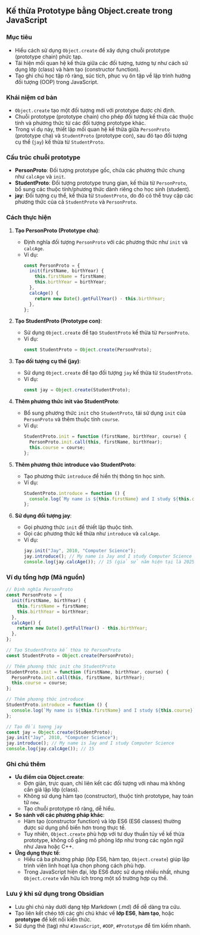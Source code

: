 ## Kế thừa Prototype bằng Object.create trong JavaScript

### Mục tiêu

- Hiểu cách sử dụng `Object.create` để xây dựng chuỗi prototype (prototype chain) phức tạp.
- Tái hiện mối quan hệ kế thừa giữa các đối tượng, tương tự như cách sử dụng lớp (class) và hàm tạo (constructor function).
- Tạo ghi chú học tập rõ ràng, súc tích, phục vụ ôn tập về lập trình hướng đối tượng (OOP) trong JavaScript.

### Khái niệm cơ bản

- `Object.create` tạo một đối tượng mới với prototype được chỉ định.
- Chuỗi prototype (prototype chain) cho phép đối tượng kế thừa các thuộc tính và phương thức từ các đối tượng prototype khác.
- Trong ví dụ này, thiết lập mối quan hệ kế thừa giữa `PersonProto` (prototype cha) và `StudentProto` (prototype con), sau đó tạo đối tượng cụ thể (`jay`) kế thừa từ `StudentProto`.

### Cấu trúc chuỗi prototype

- **PersonProto**: Đối tượng prototype gốc, chứa các phương thức chung như `calcAge` và `init`.
- **StudentProto**: Đối tượng prototype trung gian, kế thừa từ `PersonProto`, bổ sung các thuộc tính/phương thức dành riêng cho học sinh (student).
- **jay**: Đối tượng cụ thể, kế thừa từ `StudentProto`, do đó có thể truy cập các phương thức của cả `StudentProto` và `PersonProto`.

### Cách thực hiện

1. **Tạo PersonProto (Prototype cha)**:

   - Định nghĩa đối tượng `PersonProto` với các phương thức như `init` và `calcAge`.
   - Ví dụ:
     ```javascript
     const PersonProto = {
       init(firstName, birthYear) {
         this.firstName = firstName;
         this.birthYear = birthYear;
       },
       calcAge() {
         return new Date().getFullYear() - this.birthYear;
       },
     };
     ```

2. **Tạo StudentProto (Prototype con)**:

   - Sử dụng `Object.create` để tạo `StudentProto` kế thừa từ `PersonProto`.
   - Ví dụ:
     ```javascript
     const StudentProto = Object.create(PersonProto);
     ```

3. **Tạo đối tượng cụ thể (jay)**:

   - Sử dụng `Object.create` để tạo đối tượng `jay` kế thừa từ `StudentProto`.
   - Ví dụ:
     ```javascript
     const jay = Object.create(StudentProto);
     ```

4. **Thêm phương thức init vào StudentProto**:

   - Bổ sung phương thức `init` cho `StudentProto`, tái sử dụng `init` của `PersonProto` và thêm thuộc tính `course`.
   - Ví dụ:
     ```javascript
     StudentProto.init = function (firstName, birthYear, course) {
       PersonProto.init.call(this, firstName, birthYear);
       this.course = course;
     };
     ```

5. **Thêm phương thức introduce vào StudentProto**:

   - Tạo phương thức `introduce` để hiển thị thông tin học sinh.
   - Ví dụ:
     ```javascript
     StudentProto.introduce = function () {
       console.log(`My name is ${this.firstName} and I study ${this.course}`);
     };
     ```

6. **Sử dụng đối tượng jay**:
   - Gọi phương thức `init` để thiết lập thuộc tính.
   - Gọi các phương thức kế thừa như `introduce` và `calcAge`.
   - Ví dụ:
     ```javascript
     jay.init("Jay", 2010, "Computer Science");
     jay.introduce(); // My name is Jay and I study Computer Science
     console.log(jay.calcAge()); // 15 (giả sử năm hiện tại là 2025)
     ```

### Ví dụ tổng hợp (Mã nguồn)

```javascript
// Định nghĩa PersonProto
const PersonProto = {
  init(firstName, birthYear) {
    this.firstName = firstName;
    this.birthYear = birthYear;
  },
  calcAge() {
    return new Date().getFullYear() - this.birthYear;
  },
};

// Tạo StudentProto kế thừa từ PersonProto
const StudentProto = Object.create(PersonProto);

// Thêm phương thức init cho StudentProto
StudentProto.init = function (firstName, birthYear, course) {
  PersonProto.init.call(this, firstName, birthYear);
  this.course = course;
};

// Thêm phương thức introduce
StudentProto.introduce = function () {
  console.log(`My name is ${this.firstName} and I study ${this.course}`);
};

// Tạo đối tượng jay
const jay = Object.create(StudentProto);
jay.init("Jay", 2010, "Computer Science");
jay.introduce(); // My name is Jay and I study Computer Science
console.log(jay.calcAge()); // 15
```

### Ghi chú thêm

- **Ưu điểm của Object.create**:
  - Đơn giản, trực quan, chỉ liên kết các đối tượng với nhau mà không cần giả lập lớp (class).
  - Không sử dụng hàm tạo (constructor), thuộc tính prototype, hay toán tử `new`.
  - Tạo chuỗi prototype rõ ràng, dễ hiểu.
- **So sánh với các phương pháp khác**:
  - Hàm tạo (constructor function) và lớp ES6 (ES6 classes) thường được sử dụng phổ biến hơn trong thực tế.
  - Tuy nhiên, `Object.create` phù hợp với tư duy thuần túy về kế thừa prototype, không cố gắng mô phỏng lớp như trong các ngôn ngữ như Java hoặc C++.
- **Ứng dụng thực tế**:
  - Hiểu cả ba phương pháp (lớp ES6, hàm tạo, `Object.create`) giúp lập trình viên linh hoạt lựa chọn phong cách phù hợp.
  - Trong JavaScript hiện đại, lớp ES6 được sử dụng nhiều nhất, nhưng `Object.create` vẫn hữu ích trong một số trường hợp cụ thể.

### Lưu ý khi sử dụng trong Obsidian

- Lưu ghi chú này dưới dạng tệp Markdown (.md) để dễ dàng tra cứu.
- Tạo liên kết chéo tới các ghi chú khác về **lớp ES6**, **hàm tạo**, hoặc **prototype** để kết nối kiến thức.
- Sử dụng thẻ (tag) như `#JavaScript`, `#OOP`, `#Prototype` để tìm kiếm nhanh.
